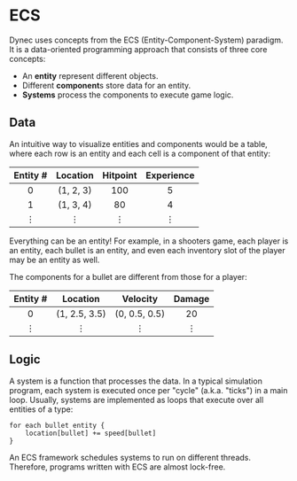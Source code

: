 # ECS

Dynec uses concepts from the ECS (Entity-Component-System) paradigm.
It is a data-oriented programming approach that consists of three core concepts:

- An **entity** represent different objects.
- Different **component**s store data for an entity.
- **Systems** process the components to execute game logic.

## Data

An intuitive way to visualize entities and components
would be a table,
where each row is an entity and each cell is a component of that entity:

| Entity \# | Location | Hitpoint | Experience |
| :---: | :---: | :---: | :---: |
| 0 | (1, 2, 3) | 100 | 5 |
| 1 | (1, 3, 4) | 80 | 4 |
| &vellip; | &vellip; | &vellip; | &vellip; |

Everything can be an entity!
For example, in a shooters game,
each player is an entity,
each bullet is an entity,
and even each inventory slot of the player may be an entity as well.

The components for a bullet are different from those for a player:

| Entity \# | Location | Velocity | Damage |
| :---: | :---: | :---: | :---: |
| 0 | (1, 2.5, 3.5) | (0, 0.5, 0.5) | 20 |
| &vellip; | &vellip; | &vellip; | &vellip; |

## Logic

A system is a function that processes the data.
In a typical simulation program,
each system is executed once per "cycle" (a.k.a. "ticks") in a main loop.
Usually, systems are implemented as loops that execute over all entities of a type:

```
for each bullet entity {
    location[bullet] += speed[bullet]
}
```

An ECS framework schedules systems to run on different threads.
Therefore, programs written with ECS are almost lock-free.
